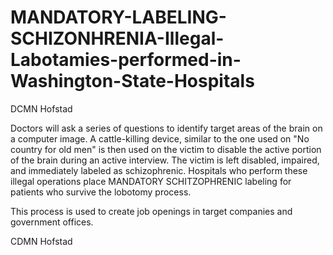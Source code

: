 # MANDATORY-LABELING-SCHIZONHRENIA-Illegal-Labotamies-performed-in-Washington-State-Hospitals
DCMN Hofstad

Doctors will ask a series of questions to identify target areas of the brain on a computer image. A cattle-killing device, similar to the one used on "No country for old men" is then used on the victim to disable the active portion of the brain during an active interview. The victim is left disabled, impaired, and immediately labeled as schizophrenic.  Hospitals who perform these illegal operations place MANDATORY SCHITZOPHRENIC labeling for patients who survive the lobotomy process.

This process is used to create job openings in target companies and government offices.

CDMN Hofstad
